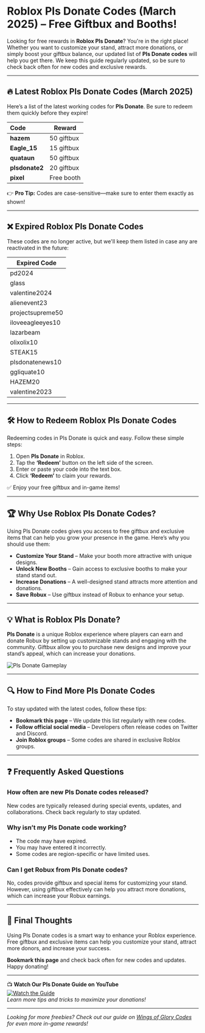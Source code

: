 # Roblox Pls Donate Codes (March 2025) – Free Giftbux and Booths!

Looking for free rewards in **Roblox Pls Donate**? You're in the right place! Whether you want to customize your stand, attract more donations, or simply boost your giftbux balance, our updated list of **Pls Donate codes** will help you get there. We keep this guide regularly updated, so be sure to check back often for new codes and exclusive rewards.

---

## 🔥 **Latest Roblox Pls Donate Codes** (March 2025)
Here’s a list of the latest working codes for **Pls Donate**. Be sure to redeem them quickly before they expire!

| **Code** | **Reward** |
|:---------|------------|
| **hazem** | 50 giftbux |
| **Eagle_15** | 15 giftbux |
| **quataun** | 50 giftbux |
| **plsdonate2** | 20 giftbux |
| **pixel** | Free booth |

👉 **Pro Tip:** Codes are case-sensitive—make sure to enter them exactly as shown!

---

## ❌ **Expired Roblox Pls Donate Codes**
These codes are no longer active, but we'll keep them listed in case any are reactivated in the future:

| **Expired Code** |  
|-----------------|
| pd2024 |  
| glass |  
| valentine2024 |  
| alienevent23 |  
| projectsupreme50 |  
| iloveeagleeyes10 |  
| lazarbeam |  
| olixolix10 |  
| STEAK15 |  
| plsdonatenews10 |  
| ggliquate10 |  
| HAZEM20 |  
| valentine2023 |  

---

## 🛠️ **How to Redeem Roblox Pls Donate Codes**
Redeeming codes in Pls Donate is quick and easy. Follow these simple steps:

1. Open **Pls Donate** in Roblox.  
2. Tap the **‘Redeem’** button on the left side of the screen.  
3. Enter or paste your code into the text box.  
4. Click **‘Redeem’** to claim your rewards.  

✅ Enjoy your free giftbux and in-game items!  

---

## 🏆 **Why Use Roblox Pls Donate Codes?**
Using Pls Donate codes gives you access to free giftbux and exclusive items that can help you grow your presence in the game. Here’s why you should use them:

- **Customize Your Stand** – Make your booth more attractive with unique designs.  
- **Unlock New Booths** – Gain access to exclusive booths to make your stand stand out.  
- **Increase Donations** – A well-designed stand attracts more attention and donations.  
- **Save Robux** – Use giftbux instead of Robux to enhance your setup.  

---

## 💡 **What is Roblox Pls Donate?**
**Pls Donate** is a unique Roblox experience where players can earn and donate Robux by setting up customizable stands and engaging with the community. Giftbux allow you to purchase new designs and improve your stand’s appeal, which can increase your donations.

![Pls Donate Gameplay](https://pro-game-guides.com/wp-content/uploads/2025/03/0-6-750x420.png)

---

## 🔍 **How to Find More Pls Donate Codes**
To stay updated with the latest codes, follow these tips:

- **Bookmark this page** – We update this list regularly with new codes.  
- **Follow official social media** – Developers often release codes on Twitter and Discord.  
- **Join Roblox groups** – Some codes are shared in exclusive Roblox groups.  

---

## ❓ **Frequently Asked Questions**
### **How often are new Pls Donate codes released?**
New codes are typically released during special events, updates, and collaborations. Check back regularly to stay updated.

### **Why isn’t my Pls Donate code working?**
- The code may have expired.  
- You may have entered it incorrectly.  
- Some codes are region-specific or have limited uses.  

### **Can I get Robux from Pls Donate codes?**
No, codes provide giftbux and special items for customizing your stand. However, using giftbux effectively can help you attract more donations, which can increase your Robux earnings.

---

## 🎯 **Final Thoughts**
Using Pls Donate codes is a smart way to enhance your Roblox experience. Free giftbux and exclusive items can help you customize your stand, attract more donors, and increase your success.  

**Bookmark this page** and check back often for new codes and updates. Happy donating!  

---

📺 **Watch Our Pls Donate Guide on YouTube**  
[![Watch the Guide](https://img.youtube.com/vi/9hurMcI3ZhA/maxresdefault.jpg)](https://www.youtube.com/watch?v=9hurMcI3ZhA)  
*Learn more tips and tricks to maximize your donations!*  

---

*Looking for more freebies? Check out our guide on [Wings of Glory Codes](https://pro-game-guides.com/wings-of-glory-codes) for even more in-game rewards!*
